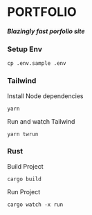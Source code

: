 # PORTFOLIO

**_Blazingly fast porfolio site_**

### Setup Env

```
cp .env.sample .env
```

### Tailwind

Install Node dependencies

```
yarn
```

Run and watch Tailwind

```
yarn twrun
```

### Rust

Build Project

```
cargo build
```

Run Project

```
cargo watch -x run
```
